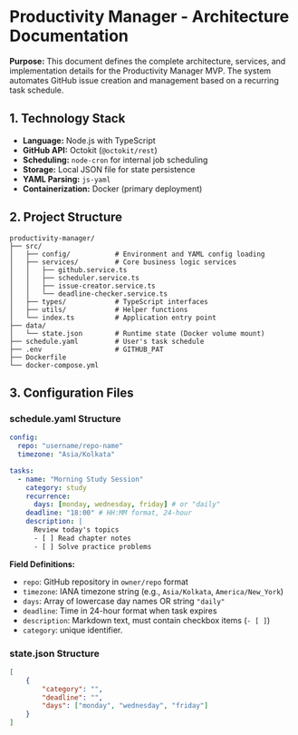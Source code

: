 # Productivity Manager - Architecture Documentation

**Purpose:** This document defines the complete architecture, services, and implementation details for the Productivity Manager MVP. The system automates GitHub issue creation and management based on a recurring task schedule.

## 1. Technology Stack

- **Language:** Node.js with TypeScript
- **GitHub API:** Octokit (`@octokit/rest`)
- **Scheduling:** `node-cron` for internal job scheduling
- **Storage:** Local JSON file for state persistence
- **YAML Parsing:** `js-yaml`
- **Containerization:** Docker (primary deployment)

## 2. Project Structure

```
productivity-manager/
├── src/
│   ├── config/           # Environment and YAML config loading
│   ├── services/         # Core business logic services
│   │   ├── github.service.ts
│   │   ├── scheduler.service.ts
│   │   ├── issue-creator.service.ts
│   │   └── deadline-checker.service.ts
│   ├── types/            # TypeScript interfaces
│   ├── utils/            # Helper functions
│   └── index.ts          # Application entry point
├── data/
│   └── state.json        # Runtime state (Docker volume mount)
├── schedule.yaml         # User's task schedule
├── .env                  # GITHUB_PAT
├── Dockerfile
└── docker-compose.yml
```

## 3. Configuration Files

### schedule.yaml Structure

```yaml
config:
  repo: "username/repo-name"
  timezone: "Asia/Kolkata"

tasks:
  - name: "Morning Study Session"
    category: study
    recurrence:
      days: [monday, wednesday, friday] # or "daily"
    deadline: "18:00" # HH:MM format, 24-hour
    description: |
      Review today's topics
      - [ ] Read chapter notes
      - [ ] Solve practice problems
```

**Field Definitions:**

- `repo`: GitHub repository in `owner/repo` format
- `timezone`: IANA timezone string (e.g., `Asia/Kolkata`, `America/New_York`)
- `days`: Array of lowercase day names OR string `"daily"`
- `deadline`: Time in 24-hour format when task expires
- `description`: Markdown text, must contain checkbox items (`- [ ]`)
- `category`: unique identifier.

### state.json Structure

```json
[
	{
		"category": "",
		"deadline": "",
		"days": ["monday", "wednesday", "friday"]
	}
]
```
